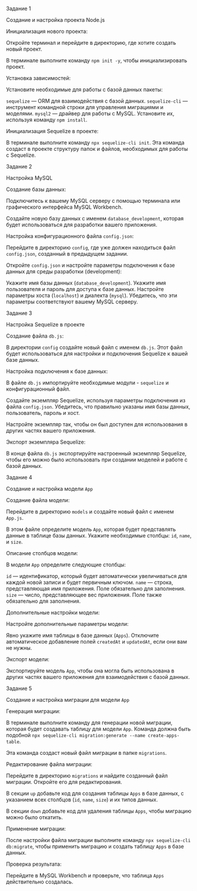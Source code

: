 Задание 1

Создание и настройка проекта Node.js

Инициализация нового проекта:

Откройте терминал и перейдите в директорию, где хотите создать новый проект.

В терминале выполните команду `npm init -y`, чтобы инициализировать проект.

Установка зависимостей:

Установите необходимые для работы с базой данных пакеты:

`sequelize` — ORM для взаимодействия с базой данных.
`sequelize-cli` — инструмент командной строки для управления миграциями и моделями.
`mysql2` — драйвер для работы с MySQL.
Установите их, используя команду `npm install`.

Инициализация Sequelize в проекте:

В терминале выполните команду `npx sequelize-cli init`. Эта команда создаст в проекте структуру папок и файлов, необходимых для работы с Sequelize.

Задание 2

Настройка MySQL

Создание базы данных:

Подключитесь к вашему MySQL серверу с помощью терминала или графического интерфейса MySQL Workbench.

Создайте новую базу данных с именем `database_development`, которая будет использоваться для разработки вашего приложения.

Настройка конфигурационного файла `config.json`:

Перейдите в директорию `config`, где уже должен находиться файл `config.json`, созданный в предыдущем задании.

Откройте `config.json` и настройте параметры подключения к базе данных для среды разработки (development):

Укажите имя базы данных (`database_development`).
Укажите имя пользователя и пароль для доступа к базе данных.
Настройте параметры хоста (`localhost`) и диалекта (`mysql`).
Убедитесь, что эти параметры соответствуют вашему MySQL серверу.

Задание 3

Настройка Sequelize в проекте

Создание файла `db.js`:

В директории `config` создайте новый файл с именем `db.js`. Этот файл будет использоваться для настройки и подключения Sequelize к вашей базе данных.

Настройка подключения к базе данных:

В файле `db.js` импортируйте необходимые модули - `sequelize` и конфигурационный файл.

Создайте экземпляр Sequelize, используя параметры подключения из файла `config.json`. Убедитесь, что правильно указаны имя базы данных, пользователь, пароль и хост.

Настройте экземпляр так, чтобы он был доступен для использования в других частях вашего приложения.

Экспорт экземпляра Sequelize:

В конце файла `db.js` экспортируйте настроенный экземпляр Sequelize, чтобы его можно было использовать при создании моделей и работе с базой данных.

Задание 4

Создание и настройка модели `App`

Создание файла модели:

Перейдите в директорию `models` и создайте новый файл с именем `App.js`.

В этом файле определите модель `App`, которая будет представлять данные в таблице базы данных. Укажите необходимые столбцы: `id`, `name`, и `size`.

Описание столбцов модели:

В модели `App` определите следующие столбцы:

`id` — идентификатор, который будет автоматически увеличиваться для каждой новой записи и будет первичным ключом.
`name` — строка, представляющая имя приложения. Поле обязательно для заполнения.
`size` — число, представляющее вес приложения. Поле также обязательно для заполнения.

Дополнительные настройки модели:

Настройте дополнительные параметры модели:

Явно укажите имя таблицы в базе данных (`Apps`).
Отключите автоматическое добавление полей `createdAt` и `updatedAt`, если они вам не нужны.

Экспорт модели:

Экспортируйте модель `App`, чтобы она могла быть использована в других частях вашего приложения для взаимодействия с базой данных.

Задание 5

Создание и настройка миграции для модели `App`

Генерация миграции:

В терминале выполните команду для генерации новой миграции, которая будет создавать таблицу для модели `App`. Команда должна быть подобной `npx sequelize-cli migration:generate --name create-apps-table`.

Эта команда создаст новый файл миграции в папке `migrations`.

Редактирование файла миграции:

Перейдите в директорию `migrations` и найдите созданный файл миграции. Откройте его для редактирования.

В секции `up` добавьте код для создания таблицы `Apps` в базе данных, с указанием всех столбцов (`id`, `name`, `size`) и их типов данных.

В секции `down` добавьте код для удаления таблицы `Apps`, чтобы миграцию можно было откатить.

Применение миграции:

После настройки файла миграции выполните команду `npx sequelize-cli db:migrate`, чтобы применить миграцию и создать таблицу `Apps` в базе данных.

Проверка результата:

Перейдите в MySQL Workbench и проверьте, что таблица `Apps` действительно создалась.
